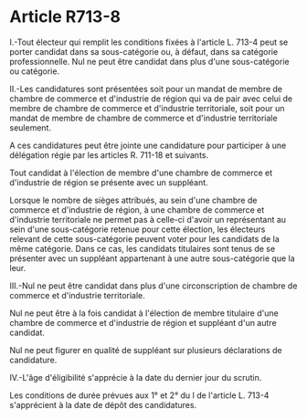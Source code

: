 # Article R713-8

I.-Tout électeur qui remplit les conditions fixées à l'article L. 713-4 peut se porter candidat dans sa sous-catégorie ou, à défaut, dans sa catégorie professionnelle. Nul ne peut être candidat dans plus d'une sous-catégorie ou catégorie.

II.-Les candidatures sont présentées soit pour un mandat de membre de chambre de commerce et d'industrie de région qui va de pair avec celui de membre de chambre de commerce et d'industrie territoriale, soit pour un mandat de membre de chambre de commerce et d'industrie territoriale seulement.

A ces candidatures peut être jointe une candidature pour participer à une délégation régie par les articles R. 711-18 et suivants.

Tout candidat à l'élection de membre d'une chambre de commerce et d'industrie de région se présente avec un suppléant.

Lorsque le nombre de sièges attribués, au sein d'une chambre de commerce et d'industrie de région, à une chambre de commerce et d'industrie territoriale ne permet pas à celle-ci d'avoir un représentant au sein d'une sous-catégorie retenue pour cette élection, les électeurs relevant de cette sous-catégorie peuvent voter pour les candidats de la même catégorie. Dans ce cas, les candidats titulaires sont tenus de se présenter avec un suppléant appartenant à une autre sous-catégorie que la leur.

III.-Nul ne peut être candidat dans plus d'une circonscription de chambre de commerce et d'industrie territoriale.

Nul ne peut être à la fois candidat à l'élection de membre titulaire d'une chambre de commerce et d'industrie de région et suppléant d'un autre candidat.

Nul ne peut figurer en qualité de suppléant sur plusieurs déclarations de candidature.

IV.-L'âge d'éligibilité s'apprécie à la date du dernier jour du scrutin.

Les conditions de durée prévues aux 1° et 2° du I de l'article L. 713-4 s'apprécient à la date de dépôt des candidatures.
